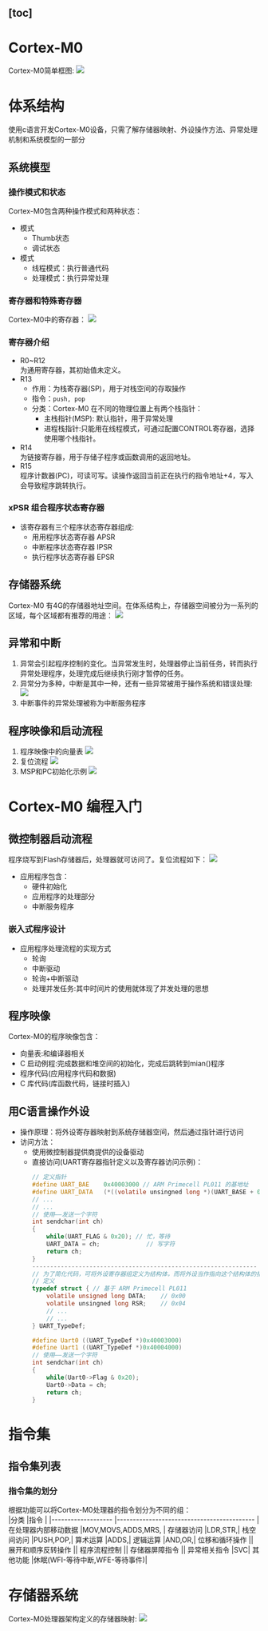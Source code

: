 [toc]
------------------------------
# Cortex-M0
Cortex-M0简单框图:
![](./picture-M0/Cortex-M0处理器简单框图.png)
# 体系结构
使用c语言开发Cortex-M0设备，只需了解存储器映射、外设操作方法、异常处理机制和系统模型的一部分

## 系统模型

### 操作模式和状态

Cortex-M0包含两种操作模式和两种状态：

* 模式
	* Thumb状态
	* 调试状态
* 模式
	* 线程模式：执行普通代码
	* 处理模式：执行异常处理

### 寄存器和特殊寄存器
Cortex-M0中的寄存器：
![](./picture-M0/Cortex-M0的寄存器.png)
### 寄存器介绍
* R0~R12  
为通用寄存器，其初始值未定义。
* R13  
    * 作用：为栈寄存器(SP)，用于对栈空间的存取操作
    * 指令：`push, pop`
    * 分类：Cortex-M0 在不同的物理位置上有两个栈指针：  
        * 主栈指针(MSP): 默认指针，用于异常处理
        * 进程栈指针:只能用在线程模式，可通过配置CONTROL寄存器，选择使用哪个栈指针。
* R14  
为链接寄存器，用于存储子程序或函数调用的返回地址。
* R15  
程序计数器(PC)，可读可写。读操作返回当前正在执行的指令地址+4，写入会导致程序跳转执行。
### xPSR 组合程序状态寄存器
* 该寄存器有三个程序状态寄存器组成:
    * 用用程序状态寄存器 APSR
    * 中断程序状态寄存器 IPSR
    * 执行程序状态寄存器 EPSR
## 存储器系统
Cortex-M0 有4G的存储器地址空间。在体系结构上，存储器空间被分为一系列的区域，每个区域都有推荐的用途：
![](./picture-M0/存储映射.png)
## 异常和中断
1. 异常会引起程序控制的变化。当异常发生时，处理器停止当前任务，转而执行异常处理程序，处理完成后继续执行刚才暂停的任务。
2. 异常分为多种，中断是其中一种，还有一些异常被用于操作系统和错误处理:
![](./picture-M0/异常处理类型.png)
3. 中断事件的异常处理被称为中断服务程序
## 程序映像和启动流程
1. 程序映像中的向量表
![](./picture-M0/程序映像中的向量表.png)
2. 复位流程
![](./picture-M0/复位流程.png)
3. MSP和PC初始化示例
![](./picture-M0/MSP和PC初始化示例.png)
# Cortex-M0 编程入门
## 微控制器启动流程
程序烧写到Flash存储器后，处理器就可访问了。复位流程如下：
![](./picture-M0/处理器复位后的工作步骤.png)
* 应用程序包含：  
    * 硬件初始化
    * 应用程序的处理部分
    * 中断服务程序
### 嵌入式程序设计
* 应用程序处理流程的实现方式
    * 轮询
    * 中断驱动
    * 轮询+中断驱动
    * 处理并发任务:其中时间片的使用就体现了并发处理的思想
## 程序映像
Cortex-M0的程序映像包含：  
* 向量表:和编译器相关
* C 启动例程:完成数据和堆空间的初始化，完成后跳转到mian()程序
* 程序代码(应用程序代码和数据)
* C 库代码(库函数代码，链接时插入)
## 用C语言操作外设
* 操作原理：将外设寄存器映射到系统存储器空间，然后通过指针进行访问
* 访问方法：  
    * 使用微控制器提供商提供的设备驱动
    * 直接访问(UART寄存器指针定义以及寄存器访问示例)：
        ```c
        // 定义指针
        #define UART_BAE    0x40003000 // ARM Primecell PL011 的基地址
        #define UART_DATA   (*((volatile unsingned long *)(UART_BASE + 0x00)))
        // ...
        // ...
        // 使用——发送一个字符
        int sendchar(int ch)
        {
            while(UART_FLAG & 0x20); // 忙，等待
            UART_DATA = ch;             // 写字符
            return ch;
        }
        ---------------------------------------------------------------
        // 为了简化代码，可将外设寄存器组定义为结构体，而将外设当作指向这个结构体的指针
        // 定义
        typedef struct { // 基于 ARM Primecell PL011
            volatile unsigned long DATA;    // 0x00
            volatile unsingned long RSR;    // 0x04
            // ...
            // ...
        } UART_TypeDef;

        #define Uart0 ((UART_TypeDef *)0x40003000)
        #define Uart1 ((UART_TypeDef *)0x40004000)
        // 使用——发送一个字符
        int sendchar(int ch)
        {
            while(Uart0->Flag & 0x20);
            Uart0->Data = ch;
            return ch;
        }
        ```
# 指令集
## 指令集列表
 ### 指令集的划分
根据功能可以将Cortex-M0处理器的指令划分为不同的组：  
|分类                   |指令                                           |
|-------------------    |-------------------------------------------    |
在处理器内部移动数据    |MOV,MOVS,ADDS,MRS, |
存储器访问              |LDR,STR,|
栈空间访问              |PUSH,POP,|
算术运算                |ADDS,|
逻辑运算                |AND,OR,|
位移和循环操作          ||
展开和顺序反转操作      ||
程序流程控制            ||
存储器屏障指令          ||
异常相关指令            |SVC|
其他功能                |休眠(WFI-等待中断,WFE-等待事件)|
# 存储器系统
Cortex-M0处理器架构定义的存储器映射:
![](./picture-M0/存储器映射.png)
